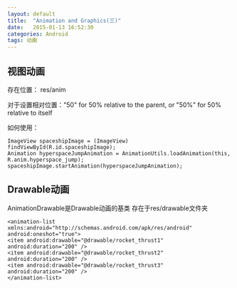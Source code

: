 ```yaml
---
layout: default
title:  "Animation and Graphics(三)"
date:   2015-01-13 16:52:30
categories: Android
tags: 动画
---
```


## **视图动画** ##
存在位置：
	res/anim

对于设置相对位置："50" for 50% relative to the parent, or "50%" for 50% relative to itself

如何使用：
    
    ImageView spaceshipImage = (ImageView) findViewById(R.id.spaceshipImage);
    Animation hyperspaceJumpAnimation = AnimationUtils.loadAnimation(this, R.anim.hyperspace_jump);
    spaceshipImage.startAnimation(hyperspaceJumpAnimation);

## **Drawable动画** ##
AnimationDrawable是Drawable动画的基类
存在于res/drawable文件夹

    <animation-list xmlns:android="http://schemas.android.com/apk/res/android"
    android:oneshot="true">
    <item android:drawable="@drawable/rocket_thrust1" android:duration="200" />
    <item android:drawable="@drawable/rocket_thrust2" android:duration="200" />
    <item android:drawable="@drawable/rocket_thrust3" android:duration="200" />
    </animation-list>
